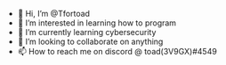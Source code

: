 - 👋 Hi, I’m @Tfortoad
- 👀 I’m interested in learning how to program
- 🌱 I’m currently learning cybersecurity 
- 💞️ I’m looking to collaborate on anything 
- 📫 How to reach me on discord @ toad(3V9GX)#4549

<!---
Tfortoad/Tfortoad is a ✨ special ✨ repository because its `README.md` (this file) appears on your GitHub profile.
You can click the Preview link to take a look at your changes.
--->
